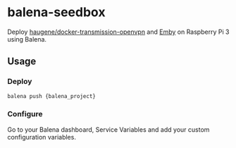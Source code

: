 # balena-seedbox

Deploy [haugene/docker-transmission-openvpn](https://github.com/haugene/docker-transmission-openvpn) and [Emby](https://emby.media/) on Raspberry Pi 3 using Balena.

## Usage

### Deploy
```bash
balena push {balena_project}
```

### Configure

Go to your Balena dashboard, Service Variables and add your custom configuration variables.

